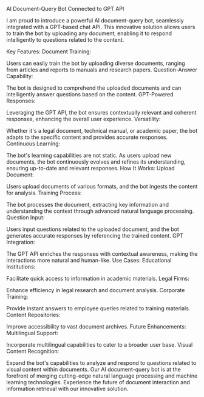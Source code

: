 AI Document-Query Bot Connected to GPT API

I am proud to introduce a powerful AI document-query bot, seamlessly integrated with a GPT-based chat API. This innovative solution allows users to train the bot by uploading any document, enabling it to respond intelligently to questions related to the content.

Key Features:
Document Training:

Users can easily train the bot by uploading diverse documents, ranging from articles and reports to manuals and research papers.
Question-Answer Capability:

The bot is designed to comprehend the uploaded documents and can intelligently answer questions based on the content.
GPT-Powered Responses:

Leveraging the GPT API, the bot ensures contextually relevant and coherent responses, enhancing the overall user experience.
Versatility:

Whether it's a legal document, technical manual, or academic paper, the bot adapts to the specific content and provides accurate responses.
Continuous Learning:

The bot's learning capabilities are not static. As users upload new documents, the bot continuously evolves and refines its understanding, ensuring up-to-date and relevant responses.
How It Works:
Upload Document:

Users upload documents of various formats, and the bot ingests the content for analysis.
Training Process:

The bot processes the document, extracting key information and understanding the context through advanced natural language processing.
Question Input:

Users input questions related to the uploaded document, and the bot generates accurate responses by referencing the trained content.
GPT Integration:

The GPT API enriches the responses with contextual awareness, making the interactions more natural and human-like.
Use Cases:
Educational Institutions:

Facilitate quick access to information in academic materials.
Legal Firms:

Enhance efficiency in legal research and document analysis.
Corporate Training:

Provide instant answers to employee queries related to training materials.
Content Repositories:

Improve accessibility to vast document archives.
Future Enhancements:
Multilingual Support:

Incorporate multilingual capabilities to cater to a broader user base.
Visual Content Recognition:

Expand the bot's capabilities to analyze and respond to questions related to visual content within documents.
Our AI document-query bot is at the forefront of merging cutting-edge natural language processing and machine learning technologies. Experience the future of document interaction and information retrieval with our innovative solution.










